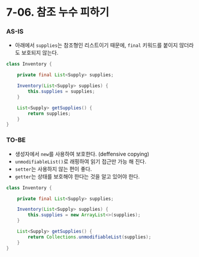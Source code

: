 # 7-06. 참조 누수 피하기

### AS-IS

- 아래에서 `supplies`는 참조형인 리스트이기 때문에, `final` 키워드를 붙이지 않더라도 보호되지 않는다.

```java
class Inventory {

    private final List<Supply> supplies;

    Inventory(List<Supply> supplies) {
        this.supplies = supplies;
    }

    List<Supply> getSupplies() {
        return supplies;
    }
}
```

### TO-BE

- 생성자에서 `new`를 사용하여 보호한다. (deffensive copying)
- `unmodifiableList()`로 래핑하여 읽기 접근만 가능 해 진다.
- `setter`는 사용하지 않는 편이 좋다.
- `getter`는 상태를 보호해야 한다는 것을 알고 있어야 한다.

```java
class Inventory {

    private final List<Supply> supplies;

    Inventory(List<Supply> supplies) {
        this.supplies = new ArrayList<>(supplies);
    }

    List<Supply> getSupplies() {
        return Collections.unmodifiableList(supplies);
    }
}
```
